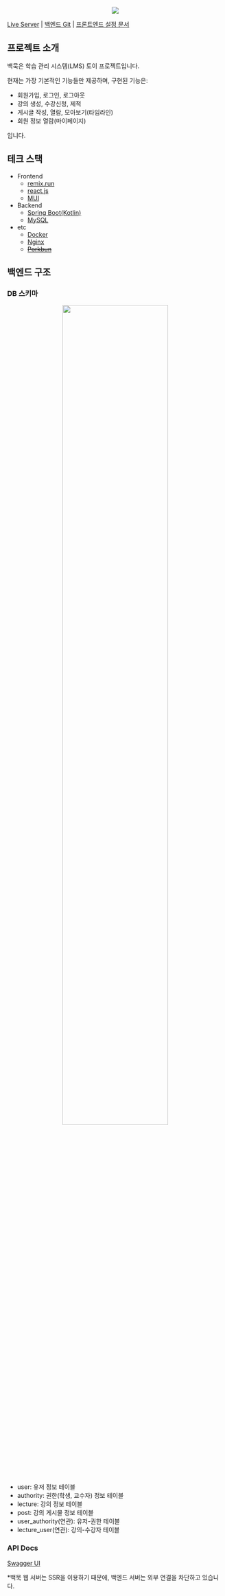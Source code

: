 <p align="center">
  <img src="https://github.com/devingryu/baekmook-front/assets/79868575/de1c91da-1544-45a2-9cd0-fa498f6771d7" />
</p>

[Live Server](https://bm.devingryu.com) | [백엔드 Git](https://github.com/devingryu/baekmook-back) | [프론트엔드 설정 문서](https://github.com/devingryu/baekmook-front/blob/master/SETUP.md)

## 프로젝트 소개

백묵은 학습 관리 시스템(LMS) 토이 프로젝트입니다.

현재는 가장 기본적인 기능들만 제공하며, 구현된 기능은:
 - 회원가입, 로그인, 로그아웃
 - 강의 생성, 수강신청, 제적
 - 게시글 작성, 열람, 모아보기(타임라인)
 - 회원 정보 열람(마이페이지)

입니다.

## 테크 스택

- Frontend
  - [remix.run](https://remix.run/)
  - [react.js](https://react.dev/)
  - [MUI](https://mui.com/)
- Backend
  - [Spring Boot(Kotlin)](https://spring.io/)
  - [MySQL](https://www.mysql.com/)
- etc
  - [Docker](https://www.docker.com/)
  - [Nginx](https://www.nginx.com/)
  - ~~[Porkbun](https://porkbun.com/)~~

## 백엔드 구조
### DB 스키마
<p align="center">
  <img src="https://github.com/devingryu/baekmook-front/assets/79868575/d4d0addd-c33c-43ce-9f07-8c0e3dc982ac" width="70%" height="70%"/>
</p>

- user: 유저 정보 테이블
- authority: 권한(학생, 교수자) 정보 테이블
- lecture: 강의 정보 테이블
- post: 강의 게시물 정보 테이블
- user_authority(연관): 유저-권한 테이블 
- lecture_user(연관): 강의-수강자 테이블

### API Docs
[Swagger UI](https://bm.devingryu.com/docs/api)

*백묵 웹 서버는 SSR을 이용하기 때문에, 백엔드 서버는 외부 연결을 차단하고 있습니다.
